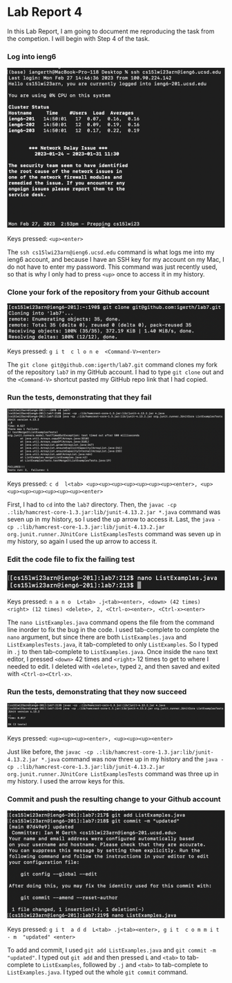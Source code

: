 # Lab Report 4

In this Lab Report, I am going to document me reproducing the task from the competion. I will begin with Step 4 of the task. 

### Log into ieng6

![Image](https://github.com/igerth/Cse15l-lab-report-4/blob/main/lab%207%20step%204.png?raw=true)

Keys pressed: `<up><enter>`

The `ssh cs15lwi23arn@ieng6.ucsd.edu` command is what logs me into my ieng6 account, and because I have an SSH key for my account on my Mac, I do not have to enter my password. This command was just recently used, so that is why I only had to press `<up>` once to access it in my history. 

### Clone your fork of the repository from your Github account

![Image](https://github.com/igerth/Cse15l-lab-report-4/blob/main/lab%207%20step%205.png?raw=true)

Keys pressed: `g i t  c l o n e  <Command-V><enter>`

The `git clone git@github.com:igerth/lab7.git` command clones my fork of the repository `lab7` in my GitHub account. I had to type `git clone` out and the `<Command-V>` shortcut pasted my GitHub repo link that I had copied. 

### Run the tests, demonstrating that they fail

![Image](https://github.com/igerth/Cse15l-lab-report-4/blob/main/lab%207%20step%206.png?raw=true)

Keys pressed: `c d  l<tab> <up><up><up><up><up><up><up><enter>, <up><up><up><up><up><up><up><enter>`

First, I had to `cd` into the `lab7` directory. Then, the `javac -cp .:lib/hamcrest-core-1.3.jar:lib/junit-4.13.2.jar *.java` command was seven up in my history, so I used the up arrow to access it. Last, the `java -cp .:lib/hamcrest-core-1.3.jar:lib/junit-4.13.2.jar org.junit.runner.JUnitCore ListExamplesTests` command was seven up in my history, so again I used the up arrow to access it. 

### Edit the code file to fix the failing test

![Image](https://github.com/igerth/Cse15l-lab-report-4/blob/main/lab%207%20step%207.png?raw=true)

Keys pressed: `n a n o  L<tab> .j<tab><enter>, <down> (42 times) <right> (12 times) <delete>, 2, <Ctrl-o><enter>, <Ctrl-x><enter>`

The `nano ListExamples.java` command opens the file from the command line inorder to fix the bug in the code. I used tab-complete to complete the `nano` argument, but since there are both `ListExamples.java` and `ListExamplesTests.java`, it tab-completed to only `ListExamples`. So I typed in `.j` to then tab-complete to `ListExamples.java`. Once inside the `nano` text editor, I pressed `<down>` 42 times and `<right>` 12 times to get to where I needed to edit. I deleted with `<delete>`, typed `2`, and then saved and exited with `<Ctrl-o><Ctrl-x>`. 

### Run the tests, demonstrating that they now succeed

![Image](https://github.com/igerth/Cse15l-lab-report-4/blob/main/lab%207%20step%208.png?raw=true)

Keys pressed: `<up><up><up><enter>, <up><up><up><enter>`

Just like before, the `javac -cp .:lib/hamcrest-core-1.3.jar:lib/junit-4.13.2.jar *.java` command was now three up in my history and the `java -cp .:lib/hamcrest-core-1.3.jar:lib/junit-4.13.2.jar org.junit.runner.JUnitCore ListExamplesTests` command was three up in my history. I used the arrow keys for this. 

### Commit and push the resulting change to your Github account

![Image](https://github.com/igerth/Cse15l-lab-report-4/blob/main/lab%207%20step%209.png?raw=true)

Keys pressed: `g i t  a d d  L<tab> .j<tab><enter>, g i t  c o m m i t  - m  "updated" <enter>`

To add and commit, I used `git add ListExamples.java` and `git commit -m "updated"`. I typed out `git add` and then pressed `L` and `<tab>` to tab-complete to `ListExamples`, followed by `.j` and `<tab>` to tab-complete to `ListExamples.java`. I typed out the whole `git commit` command.  


